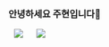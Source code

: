### 안녕하세요 주현입니다🐰


<img src="https://img.shields.io/badge/JavaScript-F7DF1E?style=flat-square&logo=JavaScript&logoColor=white" style="height : auto; margin-left : 10px; margin-right : 10px;"/>


<img src="https://img.shields.io/badge/Adobe Illustrator-#FF9A00?style=flat-square&logo=Adobe Illustrator&logoColor=white" style="height : auto; margin-left : 10px; margin-right : 10px;"/>
